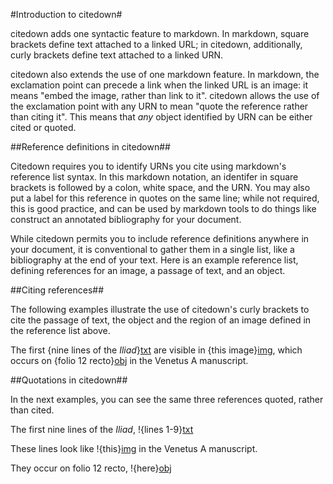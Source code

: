#Introduction to citedown#

citedown adds one syntactic feature to markdown.  In markdown, square brackets define text attached to a linked URL;  in citedown, additionally, curly brackets define text attached to a linked URN.

citedown also extends the use of one markdown feature.  In markdown, the exclamation point can precede a link when the linked URL is an image:  it means "embed the image, rather than link to it".  citedown allows the use of the exclamation point with any URN to mean "quote the reference rather than citing it".  This means that *any* object identified by URN can be either cited or quoted.

##Reference definitions in citedown##

Citedown requires you to identify URNs you cite using markdown's reference list syntax.  In this markdown notation, an identifer in square brackets is followed by a colon, white space, and the URN.  You may also put a label for this reference in quotes on the same line;  while not required, this is good practice, and can be used by markdown tools to do things like construct an annotated bibliography for your document.

While citedown permits you to include reference definitions anywhere in your document, it is conventional to gather them in a single list, like a bibliography at the end of your text.  Here is an example reference list, defining references for an image, a passage of text, and an object.

[img]: urn:cite:hmt:vaimg.VA012RN-0013@0.049,0.2106,0.481,0.2031 "Detail showing first nine lines of the text"

[txt]: urn:cts:greekLit:tlg0012.tlg001.msA:1.1-1.9 "Book 1, lines 1-9"

[obj]: urn:cite:hmt:msA.12r "Folio 12 recto"

##Citing references##

The following examples illustrate the use of citedown's curly brackets to cite the passage of text, the object and the region of an image defined in the reference list above.

The first {nine lines of the *Iliad*}[txt] are visible in {this image}[img], which occurs on {folio 12 recto}[obj] in the Venetus A  manuscript.


##Quotations in citedown##

In the next examples, you can see the same three references quoted, rather than cited.

The first nine lines of the *Iliad*, !{lines 1-9}[txt]

These lines look like !{this}[img] in the Venetus A manuscript.

They occur on folio 12 recto, !{here}[obj]

